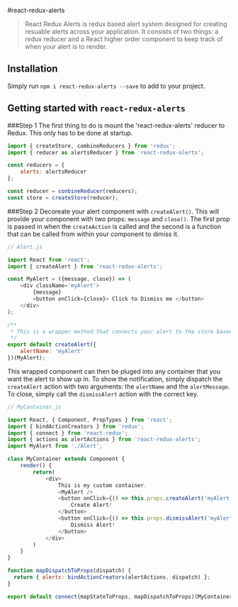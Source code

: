 #react-redux-alerts

>React Redux Alerts is redux based alert system designed for creating resuable alerts across your application. It consists of two things: a redux reducer and a React higher order component to keep track of when your alert is to render.

## Installation
Simply run ```npm i react-redux-alerts --save``` to add to your project.


## Getting started with `react-redux-alerts`
###Step 1
The first thing to do is mount the 'react-redux-alerts' reducer to Redux. This only has to be done at startup. 

```js
import { createStore, combineReducers } from 'redux';
import { reducer as alertsReducer } from 'react-redux-alerts';

const reducers = {
    alerts: alertsReducer
};

const reducer = conbineReducer(reducers);
const store = createStore(reducer);

```

###Step 2
Decoreate your alert component with `createAlert()`. This will provide your component with two props: `message` and `close()`. The first prop is passed in when the `createAction` is called and the second is a function that can be called from within your component to dimiss it. 

```js
// Alert.js

import React from 'react';
import { createAlert } from 'react-redux-alerts';

const MyAlert = ({message, close}) => (
    <div className='myAlert'>
        {message}
        <button onClick={close}> Click to Dismiss me </button>
    </div>
);

/** 
 * This is a wrapper method that connects your alert to the store based on a *alertName key. This is the unique identifier that will allow you to both show the alert and dismiss the alert. 
 */
export default createAlert({
    alertName: 'myAlert'
})(MyAlert);
```

This wrapped component can then be pluged into any container that you want the alert to show up in. To show the notification, simply dispatch the `createAlert` action with two arguments: the `alertName` and the `alertMessage`.
To close, simply call the `dismissAlert` action with the correct key. 

```js
// MyContainer.js

import React, { Component, PropTypes } from 'react';
import { bindActionCreators } from 'redux';
import { connect } from 'react-redux';
import { actions as alertActions } from 'react-redux-alerts';
import MyAlert from './Alert';

class MyContainer extends Component {
    render() {
        return(
            <div>
                This is my custom container.
                <MyAlert />
                <button onClick={() => this.props.createAlert('myAlert', 'My Alert Message')}
                    Create Alert!
                </button>
                <button onClick={() => this.props.dismissAlert('myAlert')}
                    Dismiss Alert!
                </button>
            </div>
        )
    }
}

function mapDispatchToProps(dispatch) {
  return { alerts: bindActionCreators(alertActions, dispatch) };
}

export default connect(mapStateToProps, mapDispatchToProps)(MyContainer);
```

